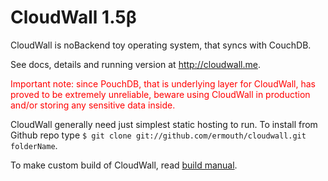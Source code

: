 # CloudWall 1.5β
CloudWall is noBackend toy operating system, that syncs with CouchDB.

See docs, details and running version at http://cloudwall.me.

<font color=red>Important note: since PouchDB, that is underlying layer for CloudWall, has proved to be extremely unreliable, beware using CloudWall in production and/or storing any sensitive data inside.</font>

CloudWall generally need just simplest static hosting to run. To install from Github repo type `$ git clone git://github.com/ermouth/cloudwall.git folderName`.

To make custom build of CloudWall, read [build manual](http://cloudwall.me/os/docs/build.html).
